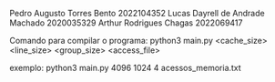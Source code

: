 Pedro Augusto Torres Bento 2022104352
Lucas Dayrell de Andrade Machado 2020035329
Arthur Rodrigues Chagas 2022069417

Comando para compilar o programa:
python3 main.py <cache_size> <line_size> <group_size> <access_file>

exemplo:
python3 main.py 4096 1024 4 acessos_memoria.txt
